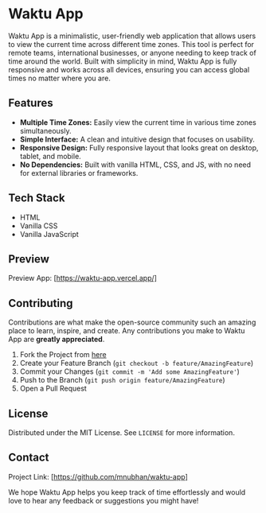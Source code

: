 # Waktu App

Waktu App is a minimalistic, user-friendly web application that allows users to view the current time across different time zones. This tool is perfect for remote teams, international businesses, or anyone needing to keep track of time around the world. Built with simplicity in mind, Waktu App is fully responsive and works across all devices, ensuring you can access global times no matter where you are.

## Features

- **Multiple Time Zones:** Easily view the current time in various time zones simultaneously.
- **Simple Interface:** A clean and intuitive design that focuses on usability.
- **Responsive Design:** Fully responsive layout that looks great on desktop, tablet, and mobile.
- **No Dependencies:** Built with vanilla HTML, CSS, and JS, with no need for external libraries or frameworks.

## Tech Stack

- HTML
- Vanilla CSS
- Vanilla JavaScript

## Preview

Preview App: [https://waktu-app.vercel.app/]

## Contributing

Contributions are what make the open-source community such an amazing place to learn, inspire, and create. Any contributions you make to Waktu App are **greatly appreciated**.

1. Fork the Project from [here](https://github.com/mnubhan/waktu-app)
2. Create your Feature Branch (`git checkout -b feature/AmazingFeature`)
3. Commit your Changes (`git commit -m 'Add some AmazingFeature'`)
4. Push to the Branch (`git push origin feature/AmazingFeature`)
5. Open a Pull Request

## License

Distributed under the MIT License. See `LICENSE` for more information.

## Contact

Project Link: [https://github.com/mnubhan/waktu-app]



We hope Waktu App helps you keep track of time effortlessly and would love to hear any feedback or suggestions you might have!
